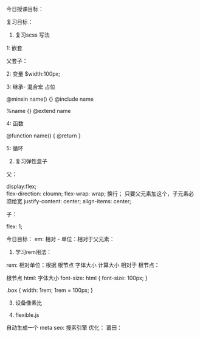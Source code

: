 今日授课目标：

复习目标：
1. 复习scss 写法
  

 1: 嵌套
  
  父套子：
  
 2: 变量
 $width:100px;

 3: 继承- 混合宏  占位
  
  @minxin name() {}   @include name

  %name {}            @extend  name

 4: 函数 

 @function name() {
   @return 
 }

 5: 循环




2. 复习弹性盒子

父：
   
  display:flex;  
  flex-direction: cloumn;
  flex-wrap: wrap;  换行；  只要父元素加这个，子元素必须给宽
  justify-content: center;
  align-items: center;
  
子：

flex: 1;  

  

今日目标：
  em: 相对 - 单位：相对于父元素：

1. 学习rem用法：

rem: 相对单位：根据 根节点 字体大小 计算大小  相对于 根节点：

根节点 html:
字体大小 font-size: 
html {
 font-size: 100px;
}


.box {
  width: 1rem;  1rem = 100px;
}

3. 设备像素比


4. flexible.js


自动生成一个 meta
seo: 搜索引擎 优化：
莆田：






